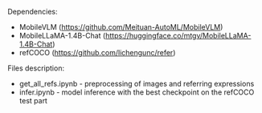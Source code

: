 
Dependencies: 
  - MobileVLM (https://github.com/Meituan-AutoML/MobileVLM)
  - MobileLLaMA-1.4B-Chat (https://huggingface.co/mtgv/MobileLLaMA-1.4B-Chat)
  - refCOCO (https://github.com/lichengunc/refer)
 
Files description:
  - get_all_refs.ipynb - preprocessing of images and referring expressions
  - infer.ipynb - model inference with the best checkpoint on the refCOCO test part
